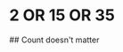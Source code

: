 <h1>
  <span class="imp"> 2 </span> OR
  <span class="imp"> 15 </span> OR
  <span class="imp"> 35 </span>
</h1>
## Count doesn't matter
